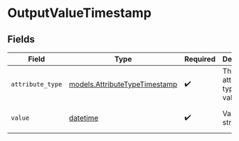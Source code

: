 # OutputValueTimestamp


## Fields

| Field                                                                        | Type                                                                         | Required                                                                     | Description                                                                  | Example                                                                      |
| ---------------------------------------------------------------------------- | ---------------------------------------------------------------------------- | ---------------------------------------------------------------------------- | ---------------------------------------------------------------------------- | ---------------------------------------------------------------------------- |
| `attribute_type`                                                             | [models.AttributeTypeTimestamp](../models/attributetypetimestamp.md)         | :heavy_check_mark:                                                           | The attribute type of the value.                                             | timestamp                                                                    |
| `value`                                                                      | [datetime](https://docs.python.org/3/library/datetime.html#datetime-objects) | :heavy_check_mark:                                                           | Value as string                                                              | example-string-value                                                         |